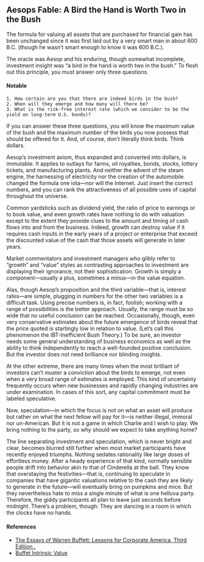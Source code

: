 ## Aesops Fable: A Bird the Hand is Worth Two in the Bush  

The formula for valuing all assets that are purchased for financial gain has been unchanged since it was first laid out by a very smart man in about 600 B.C. (though he wasn’t smart enough to know it was 600 B.C.).    
    
The oracle was Aesop and his enduring, though somewhat incomplete, investment insight was “a bird in the hand is worth two in the bush.” To flesh out this principle, you must answer only three questions.     

#### Notable
	1. How certain are you that there are indeed birds in the bush?
	2. When will they emerge and how many will there be? 
	3. What is the risk-free interest rate (which we consider to be the yield on long-term U.S. bonds)?   

If you can answer these three questions, you will know the maximum value of the bush and the maximum number of the birds you now possess that should be offered for it. And, of course, don’t literally think birds. Think dollars.    
    
Aesop’s investment axiom, thus expanded and converted into dollars, is immutable. It applies to outlays for farms, oil royalties, bonds, stocks, lottery tickets, and manufacturing plants. And neither the advent of the steam engine, the harnessing of electricity nor the creation of the automobile changed the formula one iota—nor will the Internet. Just insert the correct numbers, and you can rank the attractiveness of all possible uses of capital throughout the universe.  

Common yardsticks such as dividend yield, the ratio of price to earnings or to book value, and even growth rates have nothing to do with valuation except to the extent they provide clues to the amount and timing of cash flows into and from the business.  Indeed, growth can destroy value if it requires cash inputs in the early years of a project or enterprise that exceed the discounted value of the cash that those assets will generate in later years. 

Market commentators and investment managers who glibly refer to “growth” and “value” styles as contrasting approaches to investment are displaying their ignorance, not their sophistication. Growth is simply a component—usually a plus, sometimes a minus—in the value equation.    

Alas, though Aesop’s proposition and the third variable—that is, interest rates—are simple, plugging in numbers for the other two variables is a difficult task.  Using precise numbers is, in fact, foolish; working with a range of possibilities is the better approach. Usually, the range must be so wide that no useful conclusion can be reached. Occasionally, though, even very conservative estimates about the future emergence of birds reveal that the price quoted is startingly low in relation to value. (Let’s call this phenomenon the IBT-Inefficient Bush Theory.)  To be sure, an investor needs some general understanding of business economics as well as the ability to think independently to reach a well-founded positive conclusion. But the investor does not need brilliance nor blinding insights.    
    
At the other extreme, there are many times when the most brilliant of investors can’t muster a conviction about the birds to emerge, not even when a very broad range of estimates is employed.  This kind of uncertainty frequently occurs when new businesses and rapidly changing industries are under examination. In cases of this sort, any capital commitment must be labeled speculative.    
     
Now, speculation—in which the focus is not on what an asset will produce but rather on what the next fellow will pay for it—is neither illegal, immoral nor un-American.  But it is not a game in which Charlie and I wish to play.  We bring nothing to the party, so why should we expect to take anything home?    
     
The line separating investment and speculation, which is never bright and clear, becomes blurred still further when most market participants have recently enjoyed triumphs. Nothing sedates rationality like large doses of effortless money. After a heady experience of that kind, normally sensible people drift into behavior akin to that of Cinderella at the ball. They know that overstaying the festivities—that is, continuing to speculate in companies that have gigantic valuations relative to the cash they are likely to generate in the future—will eventually bring on pumpkins and mice. But they nevertheless hate to miss a single minute of what is one helluva party. Therefore, the giddy participants all plan to leave just seconds before midnight. There’s a problem, though: They are dancing in a room in which the clocks have no hands.

#### References 
- [The Essays of Warren Buffett: Lessons for Corporate America, Third Edition .](https://www.amazon.com/Essays-Warren-Buffett-Lessons-Corporate/dp/1611637589/ref=asc_df_1611637589/?tag=hyprod-20&linkCode=df0&hvadid=312065696873&hvpos=&hvnetw=g&hvrand=18308082611165501973&hvpone=&hvptwo=&hvqmt=&hvdev=c&hvdvcmdl=&hvlocint=&hvlocphy=9059141&hvtargid=pla-436093075825&psc=1&tag=&ref=&adgrpid=61316180399&hvpone=&hvptwo=&hvadid=312065696873&hvpos=&hvnetw=g&hvrand=18308082611165501973&hvqmt=&hvdev=c&hvdvcmdl=&hvlocint=&hvlocphy=9059141&hvtargid=pla-436093075825)  
- [Buffet Intrinsic Value](https://www.youtube.com/watch?v=Bxqre8vPYBo)